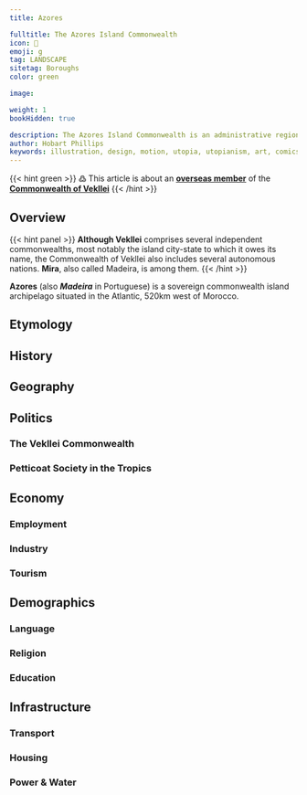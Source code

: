 ```yaml
---
title: Azores

fulltitle: The Azores Island Commonwealth
icon: 🏰
emoji: g
tag: LANDSCAPE
sitetag: Boroughs
color: green

image: 

weight: 1
bookHidden: true

description: The Azores Island Commonwealth is an administrative region of the Commonwealth of Vekllei, a utopian country created by Hobart Phillips.
author: Hobart Phillips
keywords: illustration, design, motion, utopia, utopianism, art, comics, comic, hobart, phillips, vekllei, millmint
---
```

{{< hint green >}}
߷ This article is about an [**overseas member**](/utopia/vekllei/#administrative-divisions) of the [**Commonwealth of Vekllei**](/utopia/vekllei)
{{< /hint >}}

## Overview

{{< hint panel >}}
**Although Vekllei** comprises several independent commonwealths, most notably the island city-state to which it owes its name, the Commonwealth of Vekllei also includes several autonomous nations. **Mira**, also called Madeira, is among them.
{{< /hint >}}

**Azores** (also ***Madeira*** in Portuguese) is a sovereign commonwealth island archipelago situated in the Atlantic, 520km west of Morocco.


## Etymology

## History


## Geography

## Politics

### The Vekllei Commonwealth

### Petticoat Society in the Tropics

## Economy

### Employment

### Industry

### Tourism

## Demographics

### Language

### Religion

### Education

## Infrastructure

### Transport

### Housing

### Power & Water
